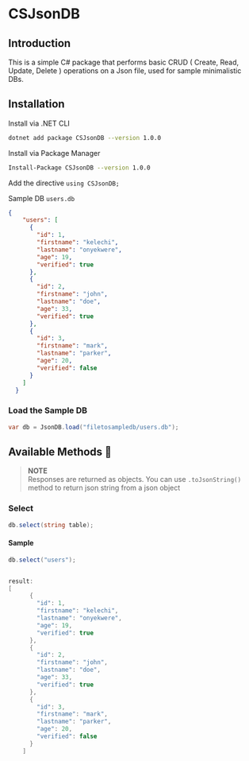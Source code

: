 # CSJsonDB
## Introduction

This is a simple C# package that performs basic CRUD ( Create, Read, Update, Delete ) operations on a Json file, used for sample minimalistic DBs.

## Installation

Install via .NET CLI

```bash
dotnet add package CSJsonDB --version 1.0.0
```
Install via Package Manager

```bash
Install-Package CSJsonDB --version 1.0.0
```

Add the directive `using CSJsonDB;`

Sample DB `users.db`

```json
{
    "users": [
      {
        "id": 1,
        "firstname": "kelechi",
        "lastname": "onyekwere",
        "age": 19,
        "verified": true
      },
      {
        "id": 2,
        "firstname": "john",
        "lastname": "doe",
        "age": 33,
        "verified": true
      },
      {
        "id": 3,
        "firstname": "mark",
        "lastname": "parker",
        "age": 20,
        "verified": false
      }
    ]
  }
  ```

### Load the Sample DB

```c#
var db = JsonDB.load("filetosampledb/users.db");
```

## Available Methods 🧨

>**NOTE**</br>
>Responses are returned as objects. You can use `.toJsonString()` method to return json string from a json object

### Select

```c#
db.select(string table);
```

#### Sample 
```c#
db.select("users");


result:
[
      {
        "id": 1,
        "firstname": "kelechi",
        "lastname": "onyekwere",
        "age": 19,
        "verified": true
      },
      {
        "id": 2,
        "firstname": "john",
        "lastname": "doe",
        "age": 33,
        "verified": true
      },
      {
        "id": 3,
        "firstname": "mark",
        "lastname": "parker",
        "age": 20,
        "verified": false
      }
    ]
```
